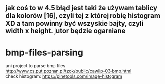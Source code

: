 ## jak coś to w 4.5 błąd jest taki że używam tablicy dla kolorów [16], czyli tej z której robię histogram XD a tam powinny być wszyskie bajty, czyli width x height. jutor będzie ogarniane

# bmp-files-parsing
uni project to parse bmp files<br>
http://www.cs.put.poznan.pl/tzok/public/cawllp-03-bmp.html<br>
check histogram: https://pinetools.com/image-histogram
